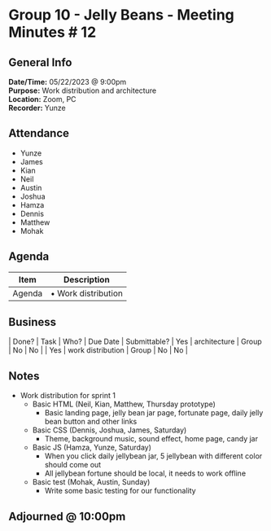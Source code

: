 # Group 10 - Jelly Beans - Meeting Minutes # 12

## General Info

**Date/Time:** 05/22/2023 @ 9:00pm <br>
**Purpose:** Work distribution and architecture <br>
**Location:** Zoom, PC<br>
**Recorder:** Yunze <br>

## Attendance

- Yunze
- James
- Kian
- Neil
- Austin
- Joshua
- Hamza
- Dennis
- Matthew
- Mohak

## Agenda

| Item   | Description         |
| ------ | ------------------- |
| Agenda | • Work distribution |

## Business

| Done? | Task | Who? | Due Date | Submittable?
| Yes | architecture | Group | No | No |
| Yes | work distribution | Group | No | No |

## Notes

- Work distribution for sprint 1
  - Basic HTML (Neil, Kian, Matthew, Thursday prototype)
    - Basic landing page, jelly bean jar page, fortunate page, daily jelly bean button and other links
  - Basic CSS (Dennis, Joshua, James, Saturday)
    - Theme, background music, sound effect, home page, candy jar
  - Basic JS (Hamza, Yunze, Saturday)
    - When you click daily jellybean jar, 5 jellybean with different color should come out
    - All jellybean fortune should be local, it needs to work offline
  - Basic test (Mohak, Austin, Sunday)
    - Write some basic testing for our functionality

## Adjourned @ 10:00pm
